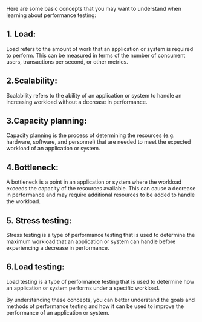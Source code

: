 
Here are some basic concepts that you may want to understand when learning about performance testing:

## 1. Load: 
  Load refers to the amount of work that an application or system is required to perform. This can be measured in terms of the number of concurrent users, transactions per second, or other metrics.

## 2.Scalability: 
  Scalability refers to the ability of an application or system to handle an increasing workload without a decrease in performance.

## 3.Capacity planning: 
  Capacity planning is the process of determining the resources (e.g. hardware, software, and personnel) that are needed to meet the expected workload of an application or system.

## 4.Bottleneck: 
   A bottleneck is a point in an application or system where the workload exceeds the capacity of the resources available. This can cause a decrease in performance and may require additional resources to be added to handle the workload.

## 5. Stress testing: 
  Stress testing is a type of performance testing that is used to determine the maximum workload that an application or system can handle before experiencing a decrease in performance.

## 6.Load testing:
  Load testing is a type of performance testing that is used to determine how an application or system performs under a specific workload.

  By understanding these concepts, you can better understand the goals and methods of performance testing and how it can be used to improve the performance of an application or system.
